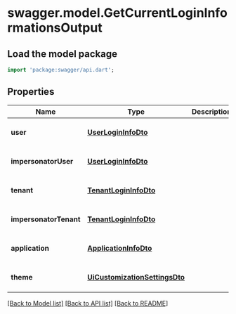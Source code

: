 # swagger.model.GetCurrentLoginInformationsOutput

## Load the model package
```dart
import 'package:swagger/api.dart';
```

## Properties
Name | Type | Description | Notes
------------ | ------------- | ------------- | -------------
**user** | [**UserLoginInfoDto**](UserLoginInfoDto.md) |  | [optional] [default to null]
**impersonatorUser** | [**UserLoginInfoDto**](UserLoginInfoDto.md) |  | [optional] [default to null]
**tenant** | [**TenantLoginInfoDto**](TenantLoginInfoDto.md) |  | [optional] [default to null]
**impersonatorTenant** | [**TenantLoginInfoDto**](TenantLoginInfoDto.md) |  | [optional] [default to null]
**application** | [**ApplicationInfoDto**](ApplicationInfoDto.md) |  | [optional] [default to null]
**theme** | [**UiCustomizationSettingsDto**](UiCustomizationSettingsDto.md) |  | [optional] [default to null]

[[Back to Model list]](../README.md#documentation-for-models) [[Back to API list]](../README.md#documentation-for-api-endpoints) [[Back to README]](../README.md)


